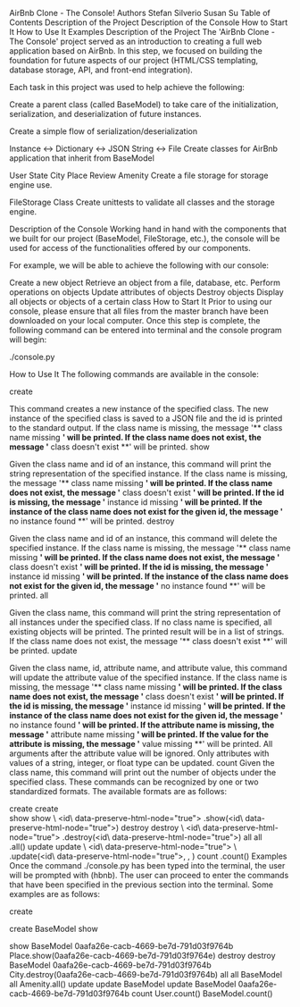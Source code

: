 AirBnb Clone - The Console!
Authors
Stefan Silverio
Susan Su
Table of Contents
Description of the Project
Description of the Console
How to Start It
How to Use It
Examples
Description of the Project
The 'AirBnb Clone - The Console' project served as an introduction to creating a full web application based on AirBnb. In this step, we focused on building the foundation for future aspects of our project (HTML/CSS templating, database storage, API, and front-end integration).

Each task in this project was used to help achieve the following:

Create a parent class (called BaseModel) to take care of the initialization, serialization, and deserialization of future instances.

Create a simple flow of serialization/deserialization

Instance <-> Dictionary <-> JSON String <-> File
Create classes for AirBnb application that inherit from BaseModel

User
State
City
Place
Review
Amenity
Create a file storage for storage engine use.

FileStorage Class
Create unittests to validate all classes and the storage engine.

Description of the Console
Working hand in hand with the components that we built for our project (BaseModel, FileStorage, etc.), the console will be used for access of the functionalities offered by our components.

For example, we will be able to achieve the following with our console:

Create a new object
Retrieve an object from a file, database, etc.
Perform operations on objects
Update attributes of objects
Destroy objects
Display all objects or objects of a certain class
How to Start It
Prior to using our console, please ensure that all files from the master branch have been downloaded on your local computer. Once this step is complete, the following command can be entered into terminal and the console program will begin:

./console.py

How to Use It
The following commands are available in the console:

create

This command creates a new instance of the specified class. The new instance of the specified class is saved to a JSON file and the id is printed to the standard output.
If the class name is missing, the message '** class name missing **' will be printed.
If the class name does not exist, the message '** class doesn't exist **' will be printed.
show

Given the class name and id of an instance, this command will print the string representation of the specified instance.
If the class name is missing, the message '** class name missing **' will be printed.
If the class name does not exist, the message '** class doesn't exist **' will be printed.
If the id is missing, the message '** instance id missing **' will be printed.
If the instance of the class name does not exist for the given id, the message '** no instance found **' will be printed.
destroy

Given the class name and id of an instance, this command will delete the specified instance.
If the class name is missing, the message '** class name missing **' will be printed.
If the class name does not exist, the message '** class doesn't exist **' will be printed.
If the id is missing, the message '** instance id missing **' will be printed.
If the instance of the class name does not exist for the given id, the message '** no instance found **' will be printed.
all

Given the class name, this command will print the string representation of all instances under the specified class. If no class name is specified, all existing objects will be printed.
The printed result will be in a list of strings.
If the class name does not exist, the message '** class doesn't exist **' will be printed.
update

Given the class name, id, attribute name, and attribute value, this command will update the attribute value of the specified instance.
If the class name is missing, the message '** class name missing **' will be printed.
If the class name does not exist, the message '** class doesn't exist **' will be printed.
If the id is missing, the message '** instance id missing **' will be printed.
If the instance of the class name does not exist for the given id, the message '** no instance found **' will be printed.
If the attribute name is missing, the message '** attribute name missing **' will be printed.
If the value for the attribute is missing, the message '** value missing **' will be printed.
All arguments after the attribute value will be ignored.
Only attributes with values of a string, integer, or float type can be updated.
count
Given the class name, this command will print out the number of objects under the specified class.
These commands can be recognized by one or two standardized formats. The available formats are as follows:

create
create \
show
show \ \<id\ data-preserve-html-node="true">
\.show(\<id\ data-preserve-html-node="true">)
destroy
destroy \ \<id\ data-preserve-html-node="true">
\.destroy(\<id\ data-preserve-html-node="true">)
all
all \
\.all()
update
update \ \<id\ data-preserve-html-node="true"> \ \
\.update(\<id\ data-preserve-html-node="true">, \, \)
count
\.count()
Examples
Once the command ./console.py has been typed into the terminal, the user will be prompted with (hbnb). The user can proceed to enter the commands that have been specified in the previous section into the terminal. Some examples are as follows:

create

create BaseModel
show

show BaseModel 0aafa26e-cacb-4669-be7d-791d03f9764b
Place.show(0aafa26e-cacb-4669-be7d-791d03f9764e)
destroy
destroy BaseModel 0aafa26e-cacb-4669-be7d-791d03f9764b
City.destroy(0aafa26e-cacb-4669-be7d-791d03f9764b)
all
all BaseModel
all
Amenity.all()
update
update BaseModel
update BaseModel 0aafa26e-cacb-4669-be7d-791d03f9764b
count
User.count()
BaseModel.count()

